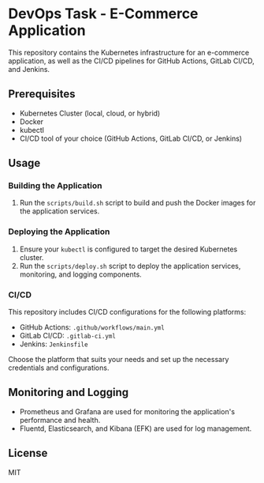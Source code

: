 # DevOps Task - E-Commerce Application

This repository contains the Kubernetes infrastructure for an e-commerce application, as well as the CI/CD pipelines for GitHub Actions, GitLab CI/CD, and Jenkins.

## Prerequisites

- Kubernetes Cluster (local, cloud, or hybrid)
- Docker
- kubectl
- CI/CD tool of your choice (GitHub Actions, GitLab CI/CD, or Jenkins)

## Usage

### Building the Application

1. Run the `scripts/build.sh` script to build and push the Docker images for the application services.

### Deploying the Application

1. Ensure your `kubectl` is configured to target the desired Kubernetes cluster.
2. Run the `scripts/deploy.sh` script to deploy the application services, monitoring, and logging components.

### CI/CD

This repository includes CI/CD configurations for the following platforms:

- GitHub Actions: `.github/workflows/main.yml`
- GitLab CI/CD: `.gitlab-ci.yml`
- Jenkins: `Jenkinsfile`

Choose the platform that suits your needs and set up the necessary credentials and configurations.

## Monitoring and Logging

- Prometheus and Grafana are used for monitoring the application's performance and health.
- Fluentd, Elasticsearch, and Kibana (EFK) are used for log management.

## License

MIT

##